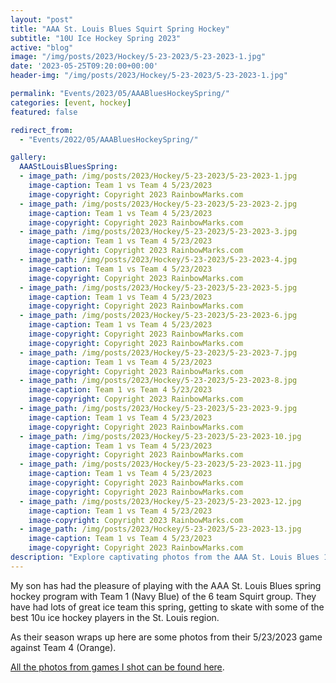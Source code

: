 ```yaml
---
layout: "post"
title: "AAA St. Louis Blues Squirt Spring Hockey"
subtitle: "10U Ice Hockey Spring 2023"
active: "blog"
image: "/img/posts/2023/Hockey/5-23-2023/5-23-2023-1.jpg"
date: '2023-05-25T09:20:00+00:00'
header-img: "/img/posts/2023/Hockey/5-23-2023/5-23-2023-1.jpg"

permalink: "Events/2023/05/AAABluesHockeySpring/"
categories: [event, hockey]
featured: false

redirect_from: 
  - "Events/2022/05/AAABluesHockeySpring/"

gallery:
  AAAStLouisBluesSpring:
  - image_path: /img/posts/2023/Hockey/5-23-2023/5-23-2023-1.jpg
    image-caption: Team 1 vs Team 4 5/23/2023
    image-copyright: Copyright 2023 RainbowMarks.com
  - image_path: /img/posts/2023/Hockey/5-23-2023/5-23-2023-2.jpg
    image-caption: Team 1 vs Team 4 5/23/2023
    image-copyright: Copyright 2023 RainbowMarks.com
  - image_path: /img/posts/2023/Hockey/5-23-2023/5-23-2023-3.jpg
    image-caption: Team 1 vs Team 4 5/23/2023
    image-copyright: Copyright 2023 RainbowMarks.com
  - image_path: /img/posts/2023/Hockey/5-23-2023/5-23-2023-4.jpg
    image-caption: Team 1 vs Team 4 5/23/2023
    image-copyright: Copyright 2023 RainbowMarks.com
  - image_path: /img/posts/2023/Hockey/5-23-2023/5-23-2023-5.jpg
    image-caption: Team 1 vs Team 4 5/23/2023
    image-copyright: Copyright 2023 RainbowMarks.com
  - image_path: /img/posts/2023/Hockey/5-23-2023/5-23-2023-6.jpg
    image-caption: Team 1 vs Team 4 5/23/2023
    image-copyright: Copyright 2023 RainbowMarks.com
    image-copyright: Copyright 2023 RainbowMarks.com
  - image_path: /img/posts/2023/Hockey/5-23-2023/5-23-2023-7.jpg
    image-caption: Team 1 vs Team 4 5/23/2023
    image-copyright: Copyright 2023 RainbowMarks.com
  - image_path: /img/posts/2023/Hockey/5-23-2023/5-23-2023-8.jpg
    image-caption: Team 1 vs Team 4 5/23/2023
    image-copyright: Copyright 2023 RainbowMarks.com
  - image_path: /img/posts/2023/Hockey/5-23-2023/5-23-2023-9.jpg
    image-caption: Team 1 vs Team 4 5/23/2023
    image-copyright: Copyright 2023 RainbowMarks.com
  - image_path: /img/posts/2023/Hockey/5-23-2023/5-23-2023-10.jpg
    image-caption: Team 1 vs Team 4 5/23/2023
    image-copyright: Copyright 2023 RainbowMarks.com
  - image_path: /img/posts/2023/Hockey/5-23-2023/5-23-2023-11.jpg
    image-caption: Team 1 vs Team 4 5/23/2023
    image-copyright: Copyright 2023 RainbowMarks.com
    image-copyright: Copyright 2023 RainbowMarks.com
  - image_path: /img/posts/2023/Hockey/5-23-2023/5-23-2023-12.jpg
    image-caption: Team 1 vs Team 4 5/23/2023
    image-copyright: Copyright 2023 RainbowMarks.com
  - image_path: /img/posts/2023/Hockey/5-23-2023/5-23-2023-13.jpg
    image-caption: Team 1 vs Team 4 5/23/2023
    image-copyright: Copyright 2023 RainbowMarks.com
description: "Explore captivating photos from the AAA St. Louis Blues 10u spring hockey program's 5/23/2023 game and season highlights."
---
```

My son has had the pleasure of playing with the AAA St. Louis Blues spring hockey program with Team 1 (Navy Blue) of the 6 team Squirt group. They have had lots of great ice team this spring, getting to skate with some of the best 10u ice hockey players in the St. Louis region.

As their season wraps up here are some photos from their 5/23/2023 game against Team 4 (Orange).

[All the photos from games I shot can be found here](https://photos.rainbowmarks.com/2023/Hockey/Spring-AAA-Blues-10U).
